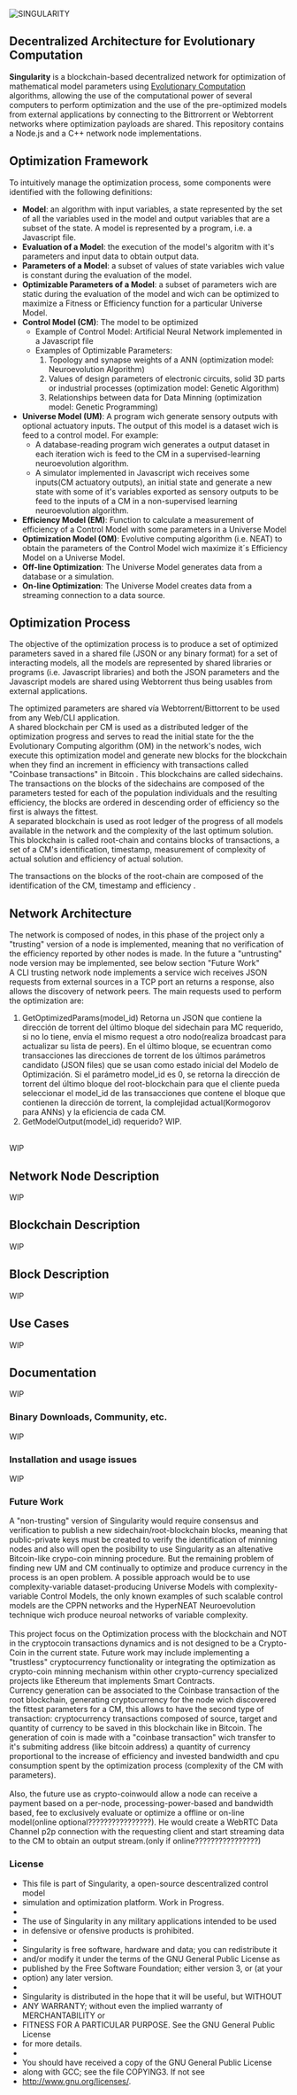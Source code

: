 ﻿![SINGULARITY](/logo.png)
## Decentralized Architecture for Evolutionary Computation

<b>Singularity</b> is a blockchain-based decentralized network for optimization of mathematical model parameters using <a href="https://en.wikipedia.org/wiki/Evolutionary_computation">Evolutionary Computation</a> algorithms, allowing the use of the computational power of several computers to perform optimization and the use of the pre-optimized models from external applications by connecting to the Bittrorrent or Webtorrent networks where optimization payloads are shared. This repository contains a Node.js and a C++ network node implementations.

## Optimization Framework 

To intuitively manage the optimization process, some components were identified with the following definitions:
<ul>
<li>
<b>Model</b>: an algorithm with input variables, a state represented by the set of all the variables used in the model and output variables that are a subset of the state. A model is represented by a program, i.e. a Javascript file.
</li><li>
<b>Evaluation of a Model</b>: the execution of the model's algoritm with it's parameters and input data to obtain output data.
</li><li>
<b>Parameters of a Model</b>:  a subset of values of state variables wich value is constant during the evaluation of the model.
</li><li>
<b>Optimizable Parameters of a Model</b>:  a subset of parameters wich are static during the evaluation of the model and wich can be optimized to maximize a Fitness or Efficiency function for a particular Universe Model.
</li>
<li>
 <b>Control Model (CM)</b>: The model to be optimized
 <ul>
  <li>Example of Control Model:  Artificial Neural Network implemented in a Javascript file</li> 
  <li>Examples of Optimizable Parameters: 
   <ol>
    <li>Topology and synapse weights of a ANN (optimization model: Neuroevolution Algorithm)  
    </li>
    <li>Values of design parameters of electronic circuits, solid 3D parts or industrial processes (optimization model: Genetic Algorithm)
    </li>
    <li>Relationships between data for Data Minning (optimization model: Genetic Programming)
    </li>
   </ol>
  </li>
 </ul>
</li>
<li><b>Universe Model (UM)</b>: A program wich generate sensory outputs with optional actuatory inputs. The output of this model is a dataset wich is feed to a control model. For example:
 <ul>
  <li>  A database-reading program wich generates a output dataset in each iteration wich is feed to the CM in a supervised-learning neuroevolution algorithm.
  </li>
  <li>  A simulator implemented in Javascript wich receives some inputs(CM actuatory outputs), an initial state and generate a new state with some of it's variables exported as sensory outputs to be feed to the  inputs of a CM in a non-supervised learning neuroevolution algorithm.  
  </li>
  </ul>
</li>
<li><b>Efficiency Model (EM)</b>: Function to calculate a measurement of efficiency of a Control Model with some parameters in a Universe Model</li>
<li><b>Optimization Model (OM)</b>: Evolutive computing algorithm (i.e. NEAT) to obtain the parameters of the Control Model wich maximize it´s Efficiency Model on a Universe Model.</li>
<li><b>Off-line Optimization</b>: The Universe Model generates data from a database or a simulation.</li>
<li><b>On-line Optimization</b>: The Universe Model creates data from a streaming connection to a data source.</li>
</ul>

## Optimization Process 

The objective of the optimization process is to produce a set of optimized parameters saved in a shared file (JSON or any binary format) for a set of interacting models, all the models are represented by shared libraries or programs (i.e. Javascript libraries) and both the JSON parameters and the Javascript models are shared using Webtorrent thus being usables from external applications.  

The optimized parameters are shared vía Webtorrent/Bittorrent to be used from any Web/CLI application.
<br/>
A shared blockchain per CM is used as a distributed ledger of the optimization progress and serves to read the initial state for the the Evolutionary Computing algorithm (OM) in the network's nodes, wich execute this optimization model and generate new blocks for the blockchain when they find an increment in efficiency with  transactions called "Coinbase transactions" in Bitcoin . This blockchains are called sidechains.
<br/>
The transactions on the blocks of the sidechains are composed of the parameters tested for each of the population individuals and the resulting efficiency, the blocks are ordered in descending order of efficiency so the first is always the fittest. 
<br/>
A separated blockchain is used as root ledger of the progress of all models available in the network and the complexity of the last optimum solution. This blockchain is called root-chain and contains blocks of transactions, a set of a CM's identification, timestamp, measurement of complexity of actual solution and efficiency of actual solution. 

The transactions on the blocks of the root-chain are composed of the identification of the CM, timestamp and efficiency .

## Network Architecture

The network is composed of nodes, in this phase of the project only a "trusting" version of a node is implemented, meaning that no verification of the efficiency reported by other nodes is made. In the future a "untrusting" node version may be implemented, see below section "Future Work"
<br/>
A CLI trusting network node implements a service wich receives JSON requests from external sources in a TCP port an returns a response, also allows the discovery of network peers. The main requests used to perform the optimization are:
<br/>
<ol>
<li>GetOptimizedParams(model_id) Retorna un JSON que contiene la dirección de torrent del último bloque del sidechain para MC requerido, si no lo tiene, envía el mismo request a otro nodo(realiza broadcast para actualizar su lista de peers). En el último bloque, se ecuentran como transacciones las direcciones de torrent de los últimos parámetros candidato (JSON files) que se usan como estado inicial del Modelo de Optimización. Si el parámetro model_id es 0, se retorna la dirección de torrent del último bloque del root-blockchain para que el cliente pueda seleccionar el model_id de las transacciones que contene el bloque que contienen la dirección de torrent, la complejidad actual(Kormogorov para ANNs) y la eficiencia de cada CM.
</li>
<li>GetModelOutput(model_id) requerido? WIP.
</li>
</ol>
<br/>
WIP

## Network Node Description 
WIP 



## Blockchain Description
WIP 
## Block Description
WIP
## Use Cases

WIP

## Documentation

WIP

### Binary Downloads, Community, etc.

WIP

### Installation and usage issues

WIP
### Future Work
A "non-trusting" version of Singularity would require consensus and verification to publish a new sidechain/root-blockchain blocks, meaning that public-private keys must be created to verify the identification of minning nodes and also will open the posibility to use Singularity as an altenative Bitcoin-like crypo-coin minning procedure. But the remaining problem of finding new UM and CM continually to optimize and produce currency in the process is an  open problem. A possible approach would be to use complexity-variable dataset-producing Universe Models with complexity-variable Control Models, the only known examples of such scalable control models are the CPPN networks and the HyperNEAT Neuroevolution technique wich produce neuroal networks of variable complexity.   
<br/>
This project focus on the Optimization process with the blockchain and NOT in the cryptocoin transactions dynamics and is not designed to be a Crypto-Coin in the current state. Future work may include implementing a "trustless" cryptocurrency functionality or integrating the optimization as crypto-coin minning mechanism within other crypto-currency specialized projects like Ethereum that implements Smart Contracts. 
<br/>
Currency generation can be associated to the Coinbase transaction of the root blockchain, generating cryptocurrency for the node wich discovered the fittest parameters for a CM, this allows to have the second type of transaction: cryptocurrency transactions composed of source, target and quantity of currency to be saved in this blockchain like in Bitcoin. The generation of coin is made with a "coinbase transaction" wich transfer to it's submiting address (like bitcoin address) a quantity of currency proportional to the increase of efficiency and invested bandwidth and cpu consumption spent by the optimization process (complexity of the CM with parameters).  
<br/>
Also, the future use as crypto-coinwould allow a node can receive a payment based on a per-node, processing-power-based and bandwidth based, fee to exclusively evaluate or optimize a offline or on-line model(online optional????????????????). He would create a WebRTC Data Channel p2p connection with the requesting client and start streaming data to the CM to obtain an output stream.(only if online????????????????)

### License

 *    This file is part of Singularity, a open-source descentralized control model
 *    simulation and optimization platform. Work in Progress.
 *    
 *    The use of Singularity in any military applications intended to be used 
 *    in defensive or ofensive products is prohibited. 
 * 
 *    Singularity is free software, hardware and data; you can redistribute it 
 *    and/or modify it under the terms of the GNU General Public License as 
 *    published by the Free Software Foundation; either version 3, or (at your 
 *    option) any later version.
 *
 *    Singularity is distributed in the hope that it will be useful, but WITHOUT
 *    ANY WARRANTY; without even the implied warranty of MERCHANTABILITY or
 *    FITNESS FOR A PARTICULAR PURPOSE. See the GNU General Public License
 *    for more details.
 * 
 *    You should have received a copy of the GNU General Public License
 *    along with GCC; see the file COPYING3.  If not see
 *    <http://www.gnu.org/licenses/>. 


 

